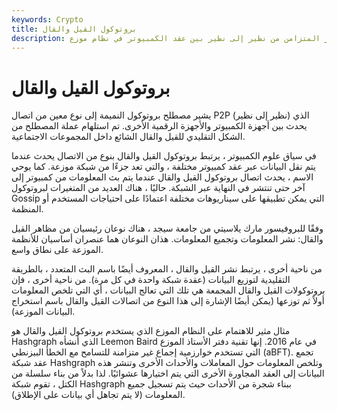 ```yaml
---
keywords: Crypto
title: بروتوكول القيل والقال
description: بروتوكول القيل والقال. طريقة خاصة للاتصال غير المتزامن من نظير إلى نظير بين عقد الكمبيوتر في نظام موزع.
---
```


# بروتوكول القيل والقال
يشير مصطلح بروتوكول النميمة إلى نوع معين من اتصال P2P (نظير إلى نظير) الذي يحدث بين أجهزة الكمبيوتر والأجهزة الرقمية الأخرى. تم استلهام عملة المصطلح من الشكل التقليدي للقيل والقال الشائع داخل المجموعات الاجتماعية.

في سياق علوم الكمبيوتر ، يرتبط بروتوكول القيل والقال بنوع من الاتصال يحدث عندما يتم نقل البيانات عبر عقد كمبيوتر مختلفة ، والتي تعد جزءًا من شبكة موزعة. كما يوحي الاسم ، يحدث اتصال بروتوكول القيل والقال عندما يتم بث المعلومات من كمبيوتر إلى آخر حتى تنتشر في النهاية عبر الشبكة. حاليًا ، هناك العديد من المتغيرات لبروتوكول Gossip التي يمكن تطبيقها على سيناريوهات مختلفة اعتمادًا على احتياجات المستخدم أو المنظمة.

وفقًا للبروفيسور مارك يلاسيتي من جامعة سيجد ، هناك نوعان رئيسيان من مظاهر القيل والقال: نشر المعلومات وتجميع المعلومات. هذان النوعان هما عنصران أساسيان للأنظمة الموزعة على نطاق واسع.

من ناحية أخرى ، يرتبط نشر القيل والقال ، المعروف أيضًا باسم البث المتعدد ، بالطريقة التقليدية لتوزيع البيانات (عقدة شبكة واحدة في كل مرة). من ناحية أخرى ، فإن بروتوكولات القيل والقال المجمعة هي تلك التي تعالج البيانات ، أي التي تلخص المعلومات أولاً ثم توزعها (يمكن أيضًا الإشارة إلى هذا النوع من اتصالات القيل والقال باسم استخراج البيانات الموزعة).

مثال مثير للاهتمام على النظام الموزع الذي يستخدم بروتوكول القيل والقال هو Hashgraph الذي أنشأه Leemon Baird في عام 2016. إنها تقنية دفتر الأستاذ الموزع التي تستخدم خوارزمية إجماع غير متزامنة للتسامح مع الخطأ البيزنطي (aBFT). تجمع عقد شبكة Hashgraph وتلخص المعلومات حول المعاملات والأحداث الأخرى وتنشر هذه البيانات إلى العقد المجاورة الأخرى التي يتم اختيارها عشوائيًا. لذا بدلاً من بناء سلسلة من الكتل ، تقوم شبكة Hashgraph ببناء شجرة من الأحداث حيث يتم تسجيل جميع المعلومات (لا يتم تجاهل أي بيانات على الإطلاق).

